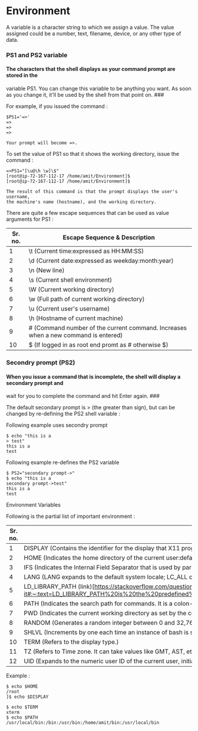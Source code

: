 # Environment

   A variable is a character string to which we assign a value. The value assigned
   could be a number, text, filename, device, or any other type of data.

   ### PS1 and PS2 variable

   #### The characters that the shell displays as your command prompt are stored in the
   variable PS1. You can change this variable to be anything you want. As soon as you change
   it, it'll be used by the shell from that point on. ###

   For example, if you issued the command :

    $PS1='=>'
    =>
    =>
    =>

    Your prompt will become =>.

   To set the value of PS1 so that it shows the working directory, issue the command :

    =>PS1="[\u@\h \w]\$"
    [root@ip-72-167-112-17 /home/amit/Environment]$
    [root@ip-72-167-112-17 /home/amit/Environment]$
   
    The result of this command is that the prompt displays the user's username,
    the machine's name (hostname), and the working directory.

   There are quite a few escape sequences that can be used as value arguments for PS1 :

   | Sr. no. | Escape Sequence & Description |
   |---|---|
   | 1 | \t (Current time:expressed as HH:MM:SS) |
   | 2 | \d (Current date:expressed as weekday:month:year) |
   | 3 | \n (New line) |
   | 4 | \s (Current shell environment) |
   | 5 | \W (Current working directory) |
   | 6 | \w (Full path of current working directory) |
   | 7 | \u (Current user's username) |
   | 8 | \h (Hostname of current machine) |
   | 9 | \# (Command number of the current command. Increases when a new command is entered) |
   | 10 | \$ (If logged in as root end promt as # otherwise $) |

   ### Secondry prompt (PS2)

   #### When you issue a command that is incomplete, the shell will display a secondary prompt and
   wait for you to complete the command and hit Enter again. ###

   The default secondary prompt is > (the greater than sign), but can be changed by re-defining
   the PS2 shell variable :

   Following example uses secondry prompt

    $ echo "this is a
    > test"
    this is a
    test
    
   Following example re-defines the PS2 variable

    $ PS2="secondary prompt->"
    $ echo "this is a
    secondary prompt->test"
    this is a
    test

   Environment Variables

   Following is the partial list of important environment :

   | Sr. no. | Variable & Description |
   |---|---|
   | 1 | DISPLAY (Contains the identifier for the display that X11 programs should use by default.) |
   | 2 | HOME (Indicates the home directory of the current user:default argumet to cd) |
   | 3 | IFS (Indicates the Internal Field Separator that is used by parser for word splitting after expansion.) |
   | 4 | LANG (LANG expands to the default system locale; LC_ALL can be used to override this.) |
   | 5 | LD_LIBRARY_PATH (link)[https://stackoverflow.com/questions/7148036/what-is-ld-library-path-and-how-to-use-it#:~:text=LD_LIBRARY_PATH%20is%20the%20predefined%20environmental,linking%20dynamic%20libraries%2Fshared%20libraries.&text=The%20best%20way%20to%20use,immediately%20before%20executing%20the%20program.] |
   | 6 | PATH (Indicates the search path for commands. It is a colon-separated list of directories.) |
   | 7 | PWD (Indicates the current working directory as set by the cd command.) |
   | 8 | RANDOM (Generates a random integer between 0 and 32,767 each time it is referenced.) |
   | 9 | SHLVL (Increments by one each time an instance of bash is started.) |
   | 10 | TERM (Refers to the display type.) |
   | 11 | TZ (Refers to Time zone. It can take values like GMT, AST, etc.) |
   | 12 | UID (Expands to the numeric user ID of the current user, initialized at the shell startup.) |

   Example :

    $ echo $HOME
    /root
    ]$ echo $DISPLAY

    $ echo $TERM
    xterm
    $ echo $PATH
    /usr/local/bin:/bin:/usr/bin:/home/amit/bin:/usr/local/bin







   



   


